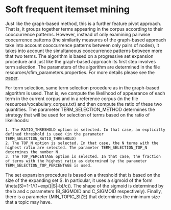Soft frequent itemset mining
============================

Just like the graph-based method, this is a further feature pivot approach. That is, it groups together terms appearing in the corpus according to their cooccurrence patterns. However, instead of only examining pairwise coocurrence patterns (the similarity measures of the graph-based approach take into account cooccurrence patterns between only pairs of nodes), it takes into account the simultaneous cooccurrence patterns between more that two terms. The algorithm is based on a progressive set expansion procedure and just like the graph-based approach its first step involves term selection. The parameters of the algorithm are determined in the file resources/sfim_parameters.properties. For more details please see the [paper](http://ieeexplore.ieee.org/xpl/articleDetails.jsp?reload=true&arnumber=6525357).

For term selection, same term selection procedure as in the graph-based algorithm is used. That is, we compute the likelihood of appearance of each term in the current corpus and in a reference corpus (in the file resources/vocabulary_corpus.txt) and then compute the ratio of these two quantities. The parameter TERM_SELECTION_METHOD determines the strategy that will be used for selection of terms based on the ratio of likelihoods:

    1. The RATIO_THRESHOLD option is selected. In that case, an explicitly defined threshold is used (in the parameter TERM_SELECTION_RATIO_THRESHOLD)
	2. The TOP_N option is selected. In that case, the N terms with the highest ratio are selected. The parameter TERM_SELECTION_TOP_N determines the number N.
	3. The TOP_PERCENTAGE option is selected. In that case, the fraction of terms with the highest ratio as determined by the parameter TERM_SELECTION_TOP_PERCENTAGE is used.

The set expansion procedure is based on a threshold that is based on the size of the expanding set S. In particular, it uses a sigmoid of the form \theta(S)=1-1/(1+exp((|S|-b)/c)). The shape of the sigmoid is determined by the b and c parameters (B_SIGMOID and C_SIGMOID respectively). Finally, there is a parameter (MIN_TOPIC_SIZE) that determines the minimum size that a topic may have.